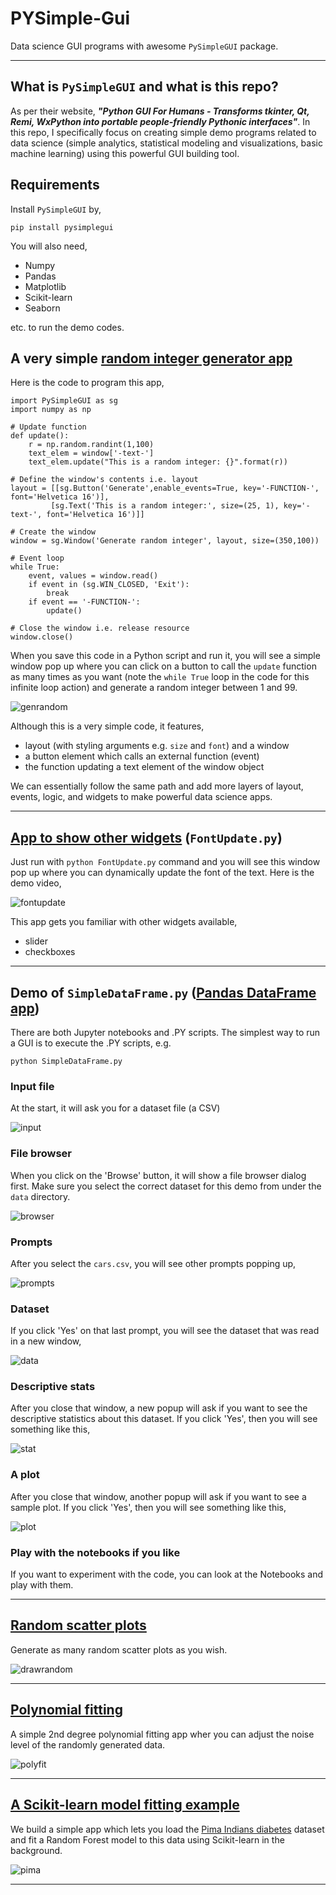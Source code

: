 # PYSimple-Gui


Data science GUI programs with awesome `PySimpleGUI` package.

---

## What is `PySimpleGUI` and what is this repo?

As per their website, ___"Python GUI For Humans - Transforms tkinter, Qt, Remi, WxPython into portable people-friendly Pythonic interfaces"___. In this repo, I specifically focus on creating simple demo programs related to data science (simple analytics, statistical modeling and visualizations, basic machine learning) using this powerful GUI building tool.

## Requirements

Install `PySimpleGUI` by,
```
pip install pysimplegui
```

You will also need,

- Numpy
- Pandas
- Matplotlib
- Scikit-learn
- Seaborn

etc. to run the demo codes.

## A very simple [random integer generator app](https://github.com/pateldeep7799/PYSimple-Gui/blob/main/GenRandom.py)

Here is the code to program this app,

```
import PySimpleGUI as sg
import numpy as np

# Update function
def update():
    r = np.random.randint(1,100)
    text_elem = window['-text-']
    text_elem.update("This is a random integer: {}".format(r))

# Define the window's contents i.e. layout
layout = [[sg.Button('Generate',enable_events=True, key='-FUNCTION-', font='Helvetica 16')],
         [sg.Text('This is a random integer:', size=(25, 1), key='-text-', font='Helvetica 16')]]

# Create the window
window = sg.Window('Generate random integer', layout, size=(350,100))

# Event loop
while True:
    event, values = window.read()
    if event in (sg.WIN_CLOSED, 'Exit'):
        break
    if event == '-FUNCTION-':
        update()

# Close the window i.e. release resource
window.close()
```

When you save this code in a Python script and run it, you will see a simple window pop up where you can click on a button to call the `update` function as many times as you want (note the `while True` loop in the code for this infinite loop action) and generate a random integer between 1 and 99.

![genrandom](https://raw.githubusercontent.com/pateldeep7799/PYSimple-Gui/main/images/GenRandom.gif)

Although this is a very simple code, it features,

- layout (with styling arguments e.g. `size` and `font`) and a window
- a button element which calls an external function (event)
- the function updating a text element of the window object

We can essentially follow the same path and add more layers of layout, events, logic, and widgets to make powerful data science apps.

---

## [App to show other widgets](https://github.com/pateldeep7799/PYSimple-Gui/blob/main/FontUpdate.py) (`FontUpdate.py`)

Just run with `python FontUpdate.py` command and you will see this window pop up where you can dynamically update the font of the text. Here is the demo video,

![fontupdate](https://raw.githubusercontent.com/pateldeep7799/PYSimple-Gui/main/images/FontUpdate.gif)

This app gets you familiar with other widgets available,

- slider
- checkboxes

---

## Demo of `SimpleDataFrame.py` ([Pandas DataFrame app](https://github.com/pateldeep7799/PYSimple-Gui/blob/main/SimpleDataFrame.py))

There are both Jupyter notebooks and .PY scripts. The simplest way to run a GUI is to execute the .PY scripts, e.g.
```
python SimpleDataFrame.py
```

### Input file
At the start, it will ask you for a dataset file (a CSV)

![input](https://raw.githubusercontent.com/pateldeep7799/PYSimple-Gui/main/images/SimpleDataFrame-0.PNG)

### File browser
When you click on the 'Browse' button, it will show a file browser dialog first. Make sure you select the correct dataset for this demo from under the `data` directory.

![browser](https://raw.githubusercontent.com/pateldeep7799/PYSimple-Gui/main/images/SimpleDataFrame-1.PNG)

### Prompts
After you select the `cars.csv`, you will see other prompts popping up,

![prompts](https://raw.githubusercontent.com/pateldeep7799/PYSimple-Gui/main/images/SimpleDataFrame-6.png)
### Dataset
If you click 'Yes' on that last prompt, you will see the dataset that was read in a new window,

![data](https://raw.githubusercontent.com/pateldeep7799/PYSimple-Gui/main/images/SimpleDataFrame-5.PNG)
### Descriptive stats
After you close that window, a new popup will ask if you want to see the descriptive statistics about this dataset. If you click 'Yes', then you will see something like this,

![stat](https://raw.githubusercontent.com/pateldeep7799/PYSimple-Gui/main/images/SimpleDataFrame-7.PNG)
### A plot
After you close that window, another popup will ask if you want to see a sample plot. If you click 'Yes', then you will see something like this,

![plot](https://raw.githubusercontent.com/pateldeep7799/PYSimple-Gui/main/images/SimpleDataFrame-8.PNG)
### Play with the notebooks if you like
If you want to experiment with the code, you can look at the Notebooks and play with them.

---

## [Random scatter plots](https://github.com/pateldeep7799/PYSimple-Gui/blob/main/DrawRandom.py)

Generate as many random scatter plots as you wish.

![drawrandom](https://raw.githubusercontent.com/pateldeep7799/PYSimple-Gui/main/images/DrawRandom.gif)

---

## [Polynomial fitting](https://github.com/pateldeep7799/PYSimple-Gui/blob/main/PolyFit.py)

A simple 2nd degree polynomial fitting app wher you can adjust the noise level of the randomly generated data.

![polyfit](https://raw.githubusercontent.com/pateldeep7799/PYSimple-Gui/main/images/PolyFitting.gif)

---

## [A Scikit-learn model fitting example](https://github.com/pateldeep7799/PYSimple-Gui/blob/main/PimaPrediction.py)

We build a simple app which lets you load the [Pima Indians diabetes](https://www.kaggle.com/uciml/pima-indians-diabetes-database) dataset and fit a Random Forest model to this data using Scikit-learn in the background.

![pima](https://raw.githubusercontent.com/pateldeep7799/PYSimple-Gui/main/images/Pima-Prediction.gif)

---






